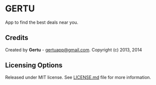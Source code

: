 # GERTU
App to find the best deals near you.

## Credits
Created by **Gertu** - [gertuapp@gmail.com](mailto:gertuapp@gmail.com).
Copyright (c) 2013, 2014

## Licensing Options
Released under MIT license. See [LICENSE.md](https://github.com/gertu/gertu/blob/master/LICENSE.md) file for more information.